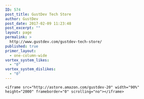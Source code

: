 ```yaml
---
ID: 574
post_title: GustDev Tech Store
author: GustDev
post_date: 2017-02-09 11:23:48
post_excerpt: ""
layout: page
permalink: >
  http://www.gustdev.com/gustdev-tech-store/
published: true
primer_layout:
  - one-column-wide
vortex_system_likes:
  - "0"
vortex_system_dislikes:
  - "0"
---
```


	<iframe src="http://astore.amazon.com/gustdev-20" width="90%" height="2000" frameborder="0" scrolling="no"></iframe>